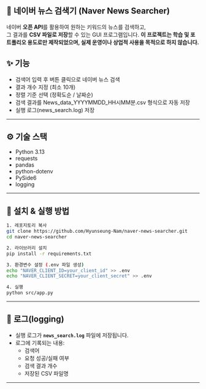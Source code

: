 ## 📰 네이버 뉴스 검색기 (Naver News Searcher)

네이버 **오픈 API**를 활용하여 원하는 키워드의 뉴스를 검색하고,  
그 결과를 **CSV 파일로 저장**할 수 있는 GUI 프로그램입니다. 
**이 프로젝트는 학습 및 포트폴리오 용도로만 제작되었으며, 실제 운영이나 상업적 사용을 목적으로 하지 않습니다.**

## ✨ 기능

- 검색어 입력 후 버튼 클릭으로 네이버 뉴스 검색
- 결과 개수 지정 (최소 10개)
- 정렬 기준 선택 (정확도순 / 날짜순)
- 검색 결과를 News_data_YYYYMMDD_HH시MM분.csv 형식으로 자동 저장
- 실행 로그(news_search.log) 저장

---

## ⚙️ 기술 스택

- Python 3.13
- requests
- pandas  
- python-dotenv
- PySide6
- logging

---

## 🚀 설치 & 실행 방법

```bash
1. 레포지토리 복사
git clone https://github.com/Hyunseung-Nam/naver-news-searcher.git
cd naver-news-searcher

2. 라이브러리 설치
pip install -r requirements.txt

3. 환경변수 설정 (.env 파일 생성)
echo "NAVER_CLIENT_ID=your_client_id" >> .env
echo "NAVER_CLIENT_SECRET=your_client_secret" >> .env

4. 실행
python src/app.py
```

---


## 📝 로그(logging)

- 실행 로그가 **`news_search.log`** 파일에 저장됩니다.    
- 로그에 기록되는 내용:  
  - 검색어
  - 요청 성공/실패 여부
  - 검색 결과 개수
  - 저장된 CSV 파일명

---